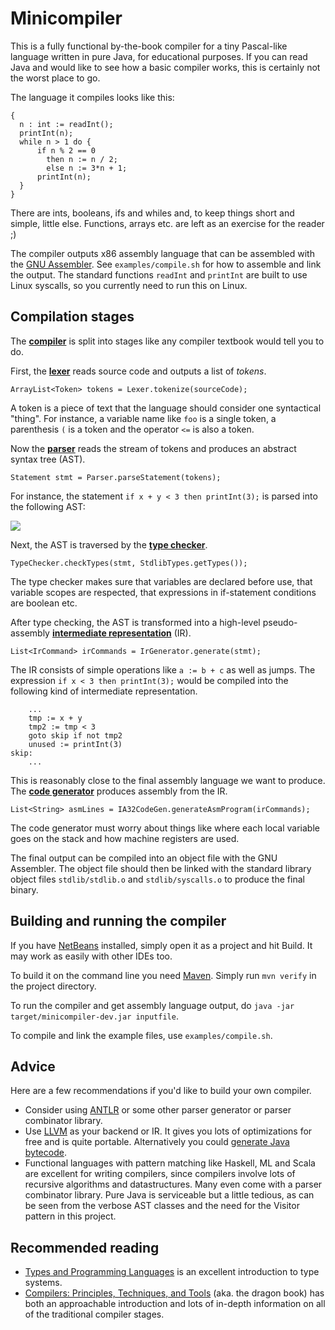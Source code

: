 Minicompiler
============

This is a fully functional by-the-book compiler for a tiny Pascal-like language written in pure Java, for educational purposes.
If you can read Java and would like to see how a basic compiler works, this is certainly not the worst place to go.

The language it compiles looks like this:

    {
      n : int := readInt();
      printInt(n);
      while n > 1 do {
          if n % 2 == 0
            then n := n / 2;
            else n := 3*n + 1;
          printInt(n);
      }
    }


There are ints, booleans, ifs and whiles and, to keep things short and simple, little else.
Functions, arrays etc. are left as an exercise for the reader ;)

The compiler outputs x86 assembly language that can be assembled with the [GNU Assembler](http://en.wikipedia.org/wiki/GNU_Assembler).
See `examples/compile.sh` for how to assemble and link the output.
The standard functions `readInt` and `printInt` are built to use Linux syscalls, so you currently need to run this on Linux.


Compilation stages
---------------------------------

The [**compiler**](https://github.com/mpartel/minicompiler/blob/master/src/main/java/minicompiler/Compiler.java)
is split into stages like any compiler textbook would tell you to do.

First, the [**lexer**](https://github.com/mpartel/minicompiler/blob/master/src/main/java/minicompiler/Lexer.java)
reads source code and outputs a list of *tokens*.

    ArrayList<Token> tokens = Lexer.tokenize(sourceCode);

A token is a piece of text that the language should consider one syntactical "thing".
For instance, a variable name like `foo` is a single token, a parenthesis `(` is a token
and the operator `<=` is also a token.

Now the [**parser**](https://github.com/mpartel/minicompiler/blob/master/src/main/java/minicompiler/Parser.java)
reads the stream of tokens and produces an abstract syntax tree (AST).

    Statement stmt = Parser.parseStatement(tokens);

For instance, the statement `if x + y < 3 then printInt(3);` is parsed into the following AST:

<img src="https://github.com/mpartel/minicompiler/raw/master/doc/ast-example.png" />

Next, the AST is traversed by the [**type checker**](https://github.com/mpartel/minicompiler/blob/master/src/main/java/minicompiler/TypeChecker.java).

    TypeChecker.checkTypes(stmt, StdlibTypes.getTypes());

The type checker makes sure that variables are declared before use,
that variable scopes are respected, that expressions in if-statement conditions are boolean etc.

After type checking, the AST is transformed into a high-level pseudo-assembly
[**intermediate representation**](https://github.com/mpartel/minicompiler/blob/master/src/main/java/minicompiler/IrGenerator.java) (IR).

    List<IrCommand> irCommands = IrGenerator.generate(stmt);

The IR consists of simple operations like `a := b + c` as well as jumps. The expression `if x < 3 then printInt(3);`
would be compiled into the following kind of intermediate representation.

        ...
        tmp := x + y
        tmp2 := tmp < 3
        goto skip if not tmp2
        unused := printInt(3)
    skip:
        ...

This is reasonably close to the final assembly language we want to produce.
The [**code generator**](https://github.com/mpartel/minicompiler/blob/master/src/main/java/minicompiler/backend/ia32/IA32CodeGen.java)
produces assembly from the IR.

    List<String> asmLines = IA32CodeGen.generateAsmProgram(irCommands);

The code generator must worry about things like where each local variable goes on the stack
and how machine registers are used.

The final output can be compiled into an object file with the GNU Assembler.
The object file should then be linked with the standard library object files
`stdlib/stdlib.o` and `stdlib/syscalls.o` to produce the final binary.


Building and running the compiler
---------------------------------

If you have [NetBeans](http://netbeans.org/) installed, simply open it as a project and hit Build.
It may work as easily with other IDEs too.

To build it on the command line you need [Maven](http://maven.apache.org/). Simply run `mvn verify` in the project directory.

To run the compiler and get assembly language output, do `java -jar target/minicompiler-dev.jar inputfile`.

To compile and link the example files, use `examples/compile.sh`.

Advice
------

Here are a few recommendations if you'd like to build your own compiler.

- Consider using [ANTLR](http://www.antlr.org/) or some other parser generator or parser combinator library.
- Use [LLVM](http://llvm.org/) as your backend or IR. It gives you lots of optimizations for free and is quite portable. Alternatively you could [generate Java bytecode](http://asm.ow2.org/).
- Functional languages with pattern matching like Haskell, ML and Scala are excellent for writing compilers, since compilers involve lots of recursive algorithms and datastructures. Many even come with a parser combinator library. Pure Java is serviceable but a little tedious, as can be seen from the verbose AST classes and the need for the Visitor pattern in this project.

Recommended reading
-------------------

- [Types and Programming Languages](http://www.cis.upenn.edu/~bcpierce/tapl/) is an excellent introduction to type systems.
- [Compilers: Principles, Techniques, and Tools](http://dragonbook.stanford.edu/) (aka. the dragon book) has both an approachable introduction and lots of in-depth information on all of the traditional compiler stages.
